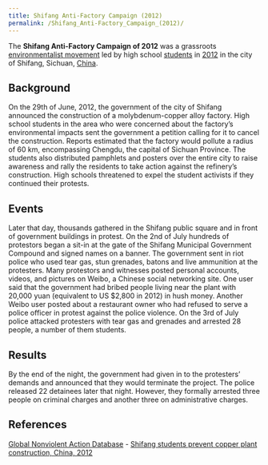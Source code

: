 ```yaml
---
title: Shifang Anti-Factory Campaign (2012)
permalink: /Shifang_Anti-Factory_Campaign_(2012)/
---
```


The **Shifang Anti-Factory Campaign of 2012** was a grassroots
[environmentalist movement](Timeline_of_Environmentalism.md "wikilink") led
by high school [students](Student.md "wikilink") in
[2012](Timeline_of_Libertarian_Socialism_in_Eastern_Asia.md "wikilink") in
the city of Shifang, Sichuan, [China](China.md "wikilink").

## Background

On the 29th of June, 2012, the government of the city of Shifang
announced the construction of a molybdenum-copper alloy factory. High
school students in the area who were concerned about the factory’s
environmental impacts sent the government a petition calling for it to
cancel the construction. Reports estimated that the factory would
pollute a radius of 60 km, encompassing Chengdu, the capital of Sichuan
Province. The students also distributed pamphlets and posters over the
entire city to raise awareness and rally the residents to take action
against the refinery’s construction. High schools threatened to expel
the student activists if they continued their protests.

## Events

Later that day, thousands gathered in the Shifang public square and in
front of government buildings in protest. On the 2nd of July hundreds of
protestors began a sit-in at the gate of the Shifang Municipal
Government Compound and signed names on a banner. The government sent in
riot police who used tear gas, stun grenades, batons and live ammunition
at the protesters. Many protestors and witnesses posted personal
accounts, videos, and pictures on Weibo, a Chinese social networking
site. One user said that the government had bribed people living near
the plant with 20,000 yuan (equivalent to US \$2,800 in 2012) in hush
money. Another Weibo user posted about a restaurant owner who had
refused to serve a police officer in protest against the police
violence. On the 3rd of July police attacked protesters with tear gas
and grenades and arrested 28 people, a number of them students.

## Results

By the end of the night, the government had given in to the protesters’
demands and announced that they would terminate the project. The police
released 22 detainees later that night. However, they formally arrested
three people on criminal charges and another three on administrative
charges.

## References

[Global Nonviolent Action
Database](Global_Nonviolent_Action_Database.md "wikilink") - [Shifang
students prevent copper plant construction, China,
2012](https://nvdatabase.swarthmore.edu/content/shifang-students-prevent-copper-plant-construction-china-2012)